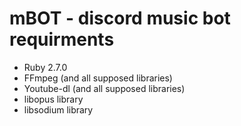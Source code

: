 # mBOT - discord music bot requirments

- Ruby 2.7.0
- FFmpeg (and all supposed libraries)
- Youtube-dl (and all supposed libraries)
- libopus library
- libsodium library